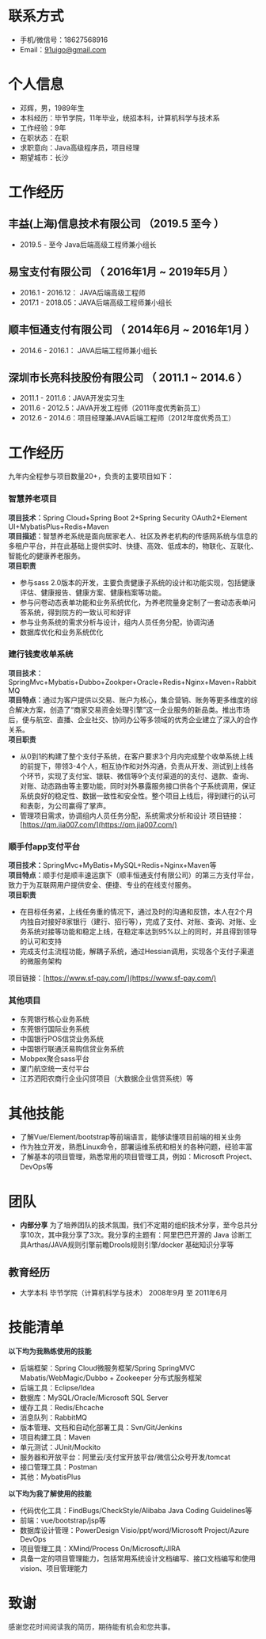 # **联系方式**

* 手机/微信号：18627568916
* Email：[91uigo@gmail.com](mailto:91uigo@gmail.com) 

# **个人信息**

* 邓辉，男，1989年生
* 本科经历：毕节学院，11年毕业，统招本科，计算机科学与技术系
* 工作经验：9年
* 在职状态：在职
* 求职意向：Java高级程序员，项目经理
* 期望城市：长沙

# **工作经历**

## 丰益(上海)信息技术有限公司 （2019.5 至今 ）

* 2019.5 - 至今 Java后端高级工程师兼小组长


## 易宝支付有限公司 （ 2016年1月 ~ 2019年5月 ）
* 2016.1 - 2016.12： JAVA后端高级工程师
* 2017.1 - 2018.05：JAVA后端高级工程师兼小组长
## 顺丰恒通支付有限公司 （ 2014年6月 ~ 2016年1月 ）
* 2014.6 - 2016.1： JAVA后端工程师兼小组长
## 深圳市长亮科技股份有限公司 （ 2011.1 ~ 2014.6 ）
* 2011.1 - 2011.6：JAVA开发实习生
* 2011.6 - 2012.5：JAVA开发工程师（2011年度优秀新员工）
* 2012.6 - 2014.6：项目经理兼JAVA后端工程师（2012年度优秀员工）

# **工作经历**
九年内全程参与项目数量20+，负责的主要项目如下：
### **智慧养老项目**
<span style="color:  #24292e;;">**项目技术：**</span>Spring Cloud+Spring Boot 2+Spring Security OAuth2+Element UI+MybatisPlus+Redis+Maven <br />
<span style="color:  #24292e;;">**项目描述：**</span>智慧养老系统是面向居家老人、社区及养老机构的传感网系统与信息的多租户平台，并在此基础上提供实时、快捷、高效、低成本的，物联化、互联化、智能化的健康养老服务。 <br />
<span style="color:  #24292e;;">**项目职责**</span>
* 参与sass 2.0版本的开发，主要负责健康子系统的设计和功能实现，包括健康评估、健康报告、健康方案、健康档案等功能。
* 参与问卷动态表单功能和业务系统优化，为养老院量身定制了一套动态表单问答系统，得到院方的一致认可和好评
* 参与业务系统的需求分析与设计，组内人员任务分配，协调沟通
* 数据库优化和业务系统优化

### **建行钱麦收单系统**
<span style="color:  #24292e;;">**项目技术：**</span>SpringMvc+Mybatis+Dubbo+Zookper+Oracle+Redis+Nginx+Maven+Rabbit MQ <br />
<span style="color:  #24292e;;">**项目特点：**</span>通过为客户提供以交易、账户为核心，集合营销、账务等更多维度的综合解决方案，创造了“商家交易资金处理引擎”这一企业服务的新品类。推出市场后，便与航空、直播、企业社交、协同办公等多领域的优秀企业建立了深入的合作关系。 <br />
<span style="color:  #24292e;;">**项目职责**</span>
* 从0到1的构建了整个支付子系统，在客户要求3个月内完成整个收单系统上线的前提下，带领3-4个人，相互协作和对外沟通，负责从开发、测试到上线各个环节，实现了支付宝、银联、微信等9个支付渠道的的支付、退款、查询、对账、动态路由等主要功能，同时对外暴露服务接口供各个子系统调用，保证系统良好的稳定性、数据一致性和安全性。整个项目上线后，得到建行的认可和表彰，为公司赢得了掌声。
* 管理项目需求，协调组内人员任务分配，系统需求分析和设计
项目链接：[https://qm.jia007.com/](https://qm.jia007.com/)

### 顺手付app支付平台

<span style="color:  #24292e;;">**项目技术：**</span>SpringMvc+MyBatis+MySQL+Redis+Nginx+Maven等 <br />
<span style="color:  #24292e;;">**项目特点：**</span>顺手付是顺丰速运旗下（顺丰恒通支付有限公司）的第三方支付平台，致力于为互联网用户提供安全、便捷、专业的在线支付服务。 <br />
<span style="color:  #24292e;;">**项目职责**</span>
* 在目标任务紧，上线任务重的情况下，通过及时的沟通和反馈，本人在2个月内独自对接好8家银行（建行、招行等），完成了支付、对账、查询、对账、业务系统对接等功能和稳定上线，在稳定率达到95%以上的同时，并且得到领导的认可和支持
* 完成支付主流程功能，解耦子系统，通过Hessian调用，实现各个支付子渠道的微服务架构

项目链接：[https://www.sf-pay.com/](https://www.sf-pay.com/)

### **其他项目**
*  东莞银行核心业务系统
*  东莞银行国际业务系统
*  中国银行POS信贷业务系统
*  中国银行联通沃易购信贷业务系统
*  Mobpex聚合sass平台
*  厦门航空统一支付平台
*  江苏泗阳农商行企业闪贷项目（大数据企业信贷系统）等
# **其他技能**
  * 了解Vue/Element/bootstrap等前端语言，能够读懂项目前端的相关业务
  * 作为独立开发，熟悉Linux命令，部署运维系统和相关的各种问题，经验丰富
  * 了解基本的项目管理，熟悉常用的项目管理工具，例如：Microsoft Project、DevOps等
  
# **团队**
* **内部分享**
为了培养团队的技术氛围，我们不定期的组织技术分享，至今总共分享10次，其中我分享了3次。我分享的主题有：阿里巴巴开源的 Java 诊断工具Arthas/JAVA规则引擎前瞻Drools规则引擎/docker 基础知识分享等

## **教育经历**

* 大学本科  毕节学院（计算机科学与技术）    2008年9月 至 2011年6月


# **技能清单**
<span style="color:  #24292e;;">**以下均为我熟练使用的技能**</span>
* 后端框架：Spring Cloud微服务框架/Spring SpringMVC Mabatis/WebMagic/Dubbo + Zookeeper 分布式服务框架
* 后端工具：Eclipse/Idea
* 数据库：MySQL/Oracle/Microsoft SQL Server
* 缓存工具：Redis/Ehcache
* 消息队列：RabbitMQ
* 版本管理、文档和自动化部署工具：Svn/Git/Jenkins
* 项目构建工具：Maven
* 单元测试：JUnit/Mockito
* 服务器和开放平台：阿里云/支付宝开放平台/微信公众号开发/tomcat
* 接口管理工具：Postman
* 其他：MybatisPlus

<span style="color:  #24292e;;">**以下均为我了解使用的技能**</span>
* 代码优化工具：FindBugs/CheckStyle/Alibaba Java Coding Guidelines等
* 前端：vue/bootstrap/jsp等
* 数据库设计管理：PowerDesign
Visio/ppt/word/Microsoft Project/Azure DevOps
* 项目管理工具：XMind/Process On/Microsoft/JIRA
* 具备一定的项目管理能力，包括常用系统设计文档编写、接口文档编写和使用vision、项目管理能力

# **致谢**

<span style="color:  #24292e;;">感谢您花时间阅读我的简历，期待能有机会和您共事。</span>
